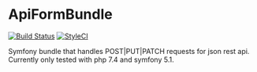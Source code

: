 # ApiFormBundle
[![Build Status](https://travis-ci.com/hanwoolderink88/ApiFormBundle.svg?branch=master)](https://travis-ci.com/hanwoolderink88/ApiFormBundle)
[![StyleCI](https://github.styleci.io/repos/289991290/shield?branch=master)](https://github.styleci.io/repos/289991290?branch=master)

Symfony bundle that handles POST|PUT|PATCH requests for json rest api. Currently only tested with php 7.4 and symfony 5.1.

